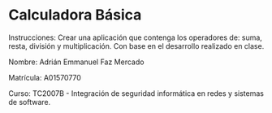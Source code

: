 # Calculadora Básica

Instrucciones: Crear una aplicación que contenga los operadores de: suma, resta, división y multiplicación. Con base en el desarrollo realizado en clase.

Nombre: Adrián Emmanuel Faz Mercado

Matrícula: A01570770

Curso: TC2007B -  Integración de seguridad informática en redes y sistemas de software.

